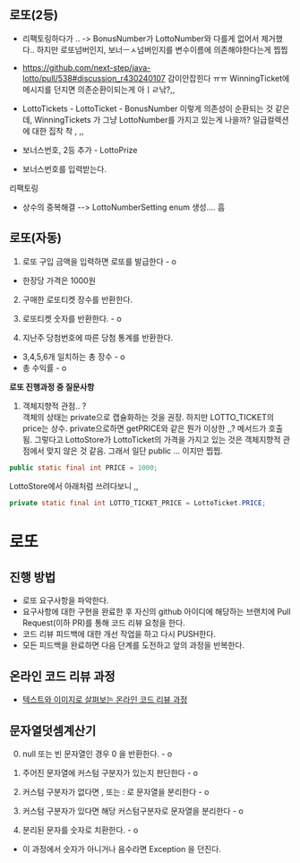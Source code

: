 ## 로또(2등)

- 리팩토링하다가 ..
-> BonusNumber가 LottoNumber와 다를게 없어서 제거했다.. 하지만 로또넘버인지, 보너ㅡㅅ넘버인지를 변수이름에 의존해야한다는게 찝찝


- https://github.com/next-step/java-lotto/pull/538#discussion_r430240107 감이안잡힌다 ㅠㅠ 
WinningTicket에 메시지를 던지면 의존순환이되는게 아ㅣㄹ낚?,,


- LottoTickets - LottoTicket - BonusNumber  이렇게 의존성이 순환되는 것 같은데, WinningTickets 가 그냥 LottoNumber를 가지고 있는게 나을까?
일급컬렉션에 대한 집착 착 , ,,



- 보너스번호, 2등 추가 - LottoPrize
- 보너스번호를 입력받는다.


리팩토링
- 상수의 중복해결 --> LottoNumberSetting enum 생성.... 흠

## 로또(자동)
1. 로또 구입 금액을 입력하면 로또를 발급한다 - o
- 한장당 가격은 1000원

2. 구매한 로또티켓 장수를 반환한다.
3. 로또티켓 숫자를 반환한다. - o


4. 지난주 당첨번호에 따른 당첨 통계를 반환한다.
- 3,4,5,6개 일치하는 총 장수 - o 
- 총 수익률 - o 


**로또 진행과정 중 질문사항**
1. 객체지향적 관점.. ?  
객체의 상태는 private으로 캡슐화하는 것을 권장. 하지만 LOTTO_TICKET의 price는 상수. 
private으로하면 getPRICE와 같은 뭔가 이상한 ,,? 메서드가 호출됨.
그렇다고 LottoStore가 LottoTicket의 가격을 가지고 있는 것은 객체지향적 관점에서 맞지 않은 것 같음.
그래서 일단 public ... 이지만 찝찝.
```java
public static final int PRICE = 1000;
```
LottoStore에서 아래처럼 쓰려다보니 ,, 
```java
private static final int LOTTO_TICKET_PRICE = LottoTicket.PRICE;
```



# 로또
## 진행 방법
* 로또 요구사항을 파악한다.
* 요구사항에 대한 구현을 완료한 후 자신의 github 아이디에 해당하는 브랜치에 Pull Request(이하 PR)를 통해 코드 리뷰 요청을 한다.
* 코드 리뷰 피드백에 대한 개선 작업을 하고 다시 PUSH한다.
* 모든 피드백을 완료하면 다음 단계를 도전하고 앞의 과정을 반복한다.

## 온라인 코드 리뷰 과정
* [텍스트와 이미지로 살펴보는 온라인 코드 리뷰 과정](https://github.com/next-step/nextstep-docs/tree/master/codereview)

## 문자열덧셈계산기
0. null 또는 빈 문자열인 경우 0 을 반환한다. - o

1. 주어진 문자열에 커스텀 구분자가 있는지 판단한다 - o

2. 커스텀 구분자가 없다면 , 또는 : 로 문자열을 분리한다 - o 

3. 커스텀 구분자가 있다면 해당 커스텀구분자로 문자열을 분리한다 - o

4. 분리된 문자를 숫자로 치환한다. - o
- 이 과정에서 숫자가 아니거나 음수라면 Exception 을 던진다.

